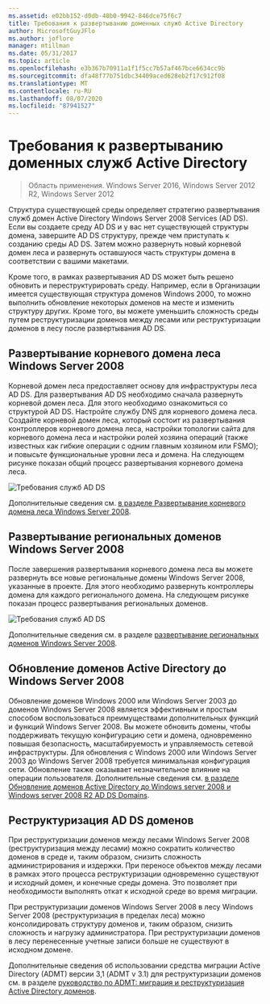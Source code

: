 ```yaml
---
ms.assetid: e02bb152-d0db-40b0-9942-846dce75f6c7
title: Требования к развертыванию доменных служб Active Directory
author: MicrosoftGuyJFlo
ms.author: joflore
manager: mtillman
ms.date: 05/31/2017
ms.topic: article
ms.openlocfilehash: e3b367b70911a1f1f5cc7b57af467bce6634cc9b
ms.sourcegitcommit: dfa48f77b751dbc34409aced628eb2f17c912f08
ms.translationtype: MT
ms.contentlocale: ru-RU
ms.lasthandoff: 08/07/2020
ms.locfileid: "87941527"
---
```

# <a name="ad-ds-deployment-requirements"></a>Требования к развертыванию доменных служб Active Directory

> Область применения. Windows Server 2016, Windows Server 2012 R2, Windows Server 2012

Структура существующей среды определяет стратегию развертывания служб домен Active Directory Windows Server 2008 Services (AD DS). Если вы создаете среду AD DS и у вас нет существующей структуры домена, завершите AD DS структуру, прежде чем приступать к созданию среды AD DS. Затем можно развернуть новый корневой домен леса и развернуть оставшуюся часть структуры домена в соответствии с вашими макетами.

Кроме того, в рамках развертывания AD DS может быть решено обновить и переструктурировать среду. Например, если в Организации имеется существующая структура доменов Windows 2000, то можно выполнить обновление некоторых доменов на месте и изменить структуру других. Кроме того, вы можете уменьшить сложность среды путем реструктуризации доменов между лесами или реструктуризации доменов в лесу после развертывания AD DS.

## <a name="deploying-a-windows-server-2008-forest-root-domain"></a>Развертывание корневого домена леса Windows Server 2008
Корневой домен леса предоставляет основу для инфраструктуры леса AD DS. Для развертывания AD DS необходимо сначала развернуть корневой домен леса. Для этого необходимо ознакомиться со структурой AD DS. Настройте службу DNS для корневого домена леса. Создайте корневой домен леса, который состоит из развертывания контроллеров корневого домена леса, настройки топологии сайта для корневого домена леса и настройки ролей хозяина операций (также известных как гибкие операции с одним главным хозяином или FSMO); и повысьте функциональные уровни леса и домена. На следующем рисунке показан общий процесс развертывания корневого домена леса.

![Требования служб AD DS](media/AD-DS-Deployment-Requirements/033aad0b-25ff-4793-8825-88a6daa01a55.gif)

Дополнительные сведения см. [в разделе Развертывание корневого домена леса Windows Server 2008](/previous-versions/windows/it-pro/windows-server-2008-r2-and-2008/cc731174(v=ws.10)).

## <a name="deploying-windows-server-2008-regional-domains"></a>Развертывание региональных доменов Windows Server 2008
После завершения развертывания корневого домена леса вы можете развернуть все новые региональные домены Windows Server 2008, указанные в проекте. Для этого необходимо развернуть контроллеры домена для каждого регионального домена. На следующем рисунке показан процесс развертывания региональных доменов.

![Требования служб AD DS](media/AD-DS-Deployment-Requirements/89a878c8-9a94-4180-ad43-ca75316a6318.gif)

Дополнительные сведения см. в разделе [развертывание региональных доменов Windows Server 2008](/previous-versions/windows/it-pro/windows-server-2008-r2-and-2008/cc755118(v=ws.10)).

## <a name="upgrading-active-directory-domains-to-windows-server-2008"></a>Обновление доменов Active Directory до Windows Server 2008
Обновление доменов Windows 2000 или Windows Server 2003 до доменов Windows Server 2008 является эффективным и простым способом воспользоваться преимуществами дополнительных функций и функций Windows Server 2008. Вы можете обновить домены, чтобы поддерживать текущую конфигурацию сети и домена, одновременно повышая безопасность, масштабируемость и управляемость сетевой инфраструктуры. Для обновления с Windows 2000 или Windows Server 2003 до Windows Server 2008 требуется минимальная конфигурация сети. Обновление также оказывает незначительное влияние на операции пользователя. Дополнительные сведения см. [в разделе Обновление доменов Active Directory до Windows server 2008 и Windows server 2008 R2 AD DS Domains](/previous-versions/windows/it-pro/windows-server-2008-r2-and-2008/cc731188(v=ws.10)).

## <a name="restructuring-ad-ds-domains"></a>Реструктуризация AD DS доменов
При реструктуризации доменов между лесами Windows Server 2008 (реструктуризация между лесами) можно сократить количество доменов в среде и, таким образом, снизить сложность администрирования и издержки. При переносе объектов между лесами в рамках этого процесса реструктуризации одновременно существуют и исходный домен, и конечные среды домена. Это позволяет при необходимости выполнять откат к исходной среде во время миграции.

При реструктуризации доменов Windows Server 2008 в лесу Windows Server 2008 (реструктуризация в пределах леса) можно консолидировать структуру доменов и, таким образом, снизить сложность и нагрузку администратора. При реструктуризации доменов в лесу перенесенные учетные записи больше не существуют в исходном домене.

Дополнительные сведения об использовании средства миграции Active Directory (ADMT) версии 3,1 (ADMT v 3.1) для реструктуризации доменов см. в разделе [руководство по ADMT: миграция и реструктуризация Active Directory доменов](/previous-versions/windows/it-pro/windows-server-2008-r2-and-2008/cc974332(v=ws.10)).
